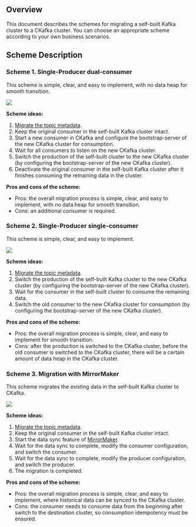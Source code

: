 ## Overview

This document describes the schemes for migrating a self-built Kafka cluster to a CKafka cluster. You can choose an appropriate scheme according to your own business scenarios.

## Scheme Description

### Scheme 1. Single-Producer dual-consumer

This scheme is simple, clear, and easy to implement, with no data heap for smooth transition.

![](https://main.qcloudimg.com/raw/7b41c8c1f3740a9b5b6ad45f6b369cc0.png)



**Scheme ideas:**

1. [Migrate the topic metadata](https://intl.cloud.tencent.com/document/product/597/41380).
2. Keep the original consumer in the self-built Kafka cluster intact.
3. Start a new consumer in CKafka and configure the bootstrap-server of the new CKafka cluster for consumption.
4. Wait for all consumers to listen on the new CKafka cluster.
5. Switch the production of the self-built cluster to the new CKafka cluster (by configuring the bootstrap-server of the new CKafka cluster).
6. Deactivate the original consumer in the self-built Kafka cluster after it finishes consuming the remaining data in the cluster.

**Pros and cons of the scheme:**

- Pros: the overall migration process is simple, clear, and easy to implement, with no data heap for smooth transition.
- Cons: an additional consumer is required.



### Scheme 2. Single-Producer single-consumer

This scheme is simple, clear, and easy to implement.

![](https://main.qcloudimg.com/raw/a24b388a3259dfe609e94ed14037c862.png)

**Scheme ideas:**

1. [Migrate the topic metadata](https://intl.cloud.tencent.com/document/product/597/41380).
2. Switch the production of the self-built Kafka cluster to the new CKafka cluster (by configuring the bootstrap-server of the new CKafka cluster).
3. Wait for the consumer in the self-built cluster to consume the remaining data.
4. Switch the old consumer to the new CKafka cluster for consumption (by configuring the bootstrap-server of the new CKafka cluster).

**Pros and cons of the scheme:**

- Pros: the overall migration process is simple, clear, and easy to implement for smooth transition.
- Cons: after the production is switched to the CKafka cluster, before the old consumer is switched to the CKafka cluster, there will be a certain amount of data heap in the CKafka cluster.



### Scheme 3. Migration with MirrorMaker

This scheme migrates the existing data in the self-built Kafka cluster to CKafka.

![](https://main.qcloudimg.com/raw/74a958680c5d45812dfc8141505bc013.png)

**Scheme ideas:**

1. [Migrate the topic metadata](https://intl.cloud.tencent.com/document/product/597/41380).
2. Keep the original consumer in the self-built Kafka cluster intact.
3. Start the data sync feature of [MirrorMaker](https://intl.cloud.tencent.com/document/product/597/41381).
4. Wait for the data sync to complete, modify the consumer configuration, and switch the consumer.
5. Wait for the data sync to complete, modify the producer configuration, and switch the producer.
6. The migration is completed.

**Pros and cons of the scheme:**

- Pros: the overall migration process is simple, clear, and easy to implement, where historical data can be synced to the CKafka cluster.
- Cons: the consumer needs to consume data from the beginning after switch to the destination cluster, so consumption idempotency must be ensured.
